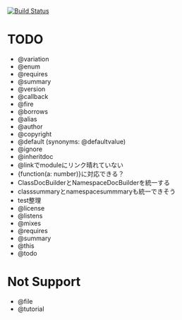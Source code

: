[![Build Status](https://travis-ci.org/h13i32maru/jsdoc-cloudy.svg?branch=master)](https://travis-ci.org/h13i32maru/jsdoc-cloudy)

# TODO
- @variation
- @enum
- @requires
- @summary
- @version
- @callback
- @fire
- @borrows
- @alias
- @author
- @copyright
- @default (synonyms: @defaultvalue)
- @ignore
- @inheritdoc
- @linkでmoduleにリンク晴れていない
- {function(a: number)}に対応できる？
- ClassDocBuilderとNamespaceDocBuilderを統一する
- classsummaryとnamespacesummmaryも統一できそう
- test整理
- @license
- @listens
- @mixes
- @requires
- @summary
- @this
- @todo

# Not Support
- @file
- @tutorial
